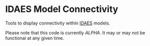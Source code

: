 # IDAES Model Connectivity
Tools to display connectivity within [IDAES](https://idaes.org) models.

Please note that this code is currently *ALPHA*.
It may or may not be functional at any given time.
